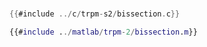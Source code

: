 # 

<div class="tabbed-blocks">


```c
{{#include ../c/trpm-s2/bissection.c}}
```

```matlab
{{#include ../matlab/trpm-2/bissection.m}}
```

</div>


